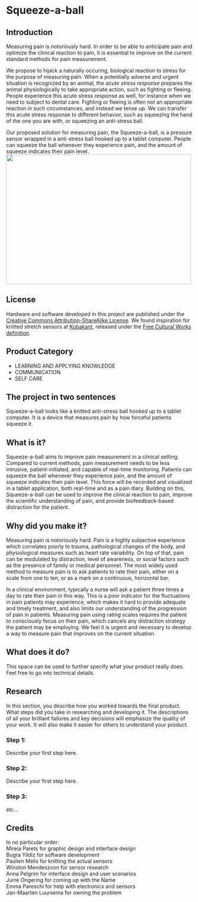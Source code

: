 # **Squeeze-a-ball**

## Introduction

Measuring pain is notoriously hard. In order to be able to anticipate pain and optimize the clinical reaction to pain, it is essential to improve on the current standard methods for pain measurement.

We propose to hijack a naturally occuring, biological reaction to stress for the purpose of measuring pain. When a potentially adverse and urgent situation is recognized by an animal, the *acute stress response* prepares the animal physiologically to take appropriate action, such as fighting or fleeing. People experience this acute stress response as well, for instance when we need to subject to dental care. Fighting or fleeing is often not an appropriate reaction in such circumstances, and instead we tense up. We can transfer this acute stress response to different behavior, such as squeezing the hand of the one you are with, or squeezing an anti-stress ball.

Our proposed solution for measuring pain, the Squeeze-a-ball, is a pressure sensor wrapped in a anti-stress ball hooked up to a tablet computer. People can squeeze the ball whenever they experience pain, and the amount of squeeze indicates their pain level.<BR>
<img src="https://github.com/J4n-M44rt3n/pain-squeezer/blob/master/knitted-sensor.JPG" width="500" height="350" /> 


## License

Hardware and software developed in this project are published under the [Creative Commons Attribution-ShareAlike License](https://creativecommons.org/licenses/by-sa/4.0/). We found inspiration for knitted stretch sensors at [Kobakant](http://www.kobakant.at/DIY/?p=3175), released under the [Free Cultural Works definition](https://freedomdefined.org/Definition).<BR>


## Product Category

- LEARNING AND APPLYING KNOWLEDGE
- COMMUNICATION
- SELF CARE


## The project in two sentences

Squeeze-a-ball looks like a knitted anti-stress ball hooked up to a tablet computer. It is a device that measures pain by how forceful patients squeeze it.


## What is it?

Squeeze-a-ball aims to improve pain measurement in a clinical setting. Compared to current methods, pain measurement needs to be less intrusive, patient-initiated, and capable of real-time monitoring. Patients can squeeze the ball whenever they experience pain, and the amount of squeeze indicates their pain level. This force will be recorded and visualized in a tablet application, both real-time and as a pain diary. Building on this, Squeeze-a-ball can be used to improve the clinical reaction to pain, improve the scientific understanding of pain, and provide biofeedback-based distraction for the patient.


## Why did you make it?

Measuring pain is notoriously hard. Pain is a highly subjective experience which correlates poorly to trauma, pathological changes of the body, and physiological measures such as heart rate variability. On top of that, pain can be modulated by distraction, level of awareness, or social factors such as the presence of family or medical personnel. The most widely used method to measure pain is to ask patients to rate their pain, either on a scale from one to ten, or as a mark on a continuous, horizontal bar. 

In a clinical environment, typically a nurse will ask a patient three times a day to rate their pain in this way. This is a poor indicator for the fluctuations in pain patients may experience, which makes it hard to provide adequate and timely treatment, and also limits our understanding of the progression of pain in patients. Measuring pain using rating scales requires the patient to consciously focus on their pain, which cancels any distraction strategy the patient may be employing. We feel it is urgent and necessary to develop a way to measure pain that improves on the current situation.


## What does it do?

This space can be used to further specify what your product really does. Feel free to go into technical details.


## Research

In this section, you describe how you worked towards the final product. What steps did you take in researching and developing it. The descriptions of all your brilliant failures and key decisions will emphasize the quality of your work. It will also make it easier for others to understand your product.

### **Step 1:**

Describe your first step here.

### **Step 2:**

Describe your first step here.

### **Step 3:**

etc...


## Credits

In no particular order:<BR>
Mireia Parets for graphic design and interface design<BR>
Bugra Yildiz for software development<BR>
Paulien Melis for knitting the actual sensors<BR>
Winston Mendeszoon for sensor research<BR>
Anna Pelgrim for interface design and user scenarios<BR>
Jurre Ongering for coming up with the Name<BR>
Emma Pareschi for help with electronics and sensors<BR>
Jan-Maarten Luursema for owning the problem

